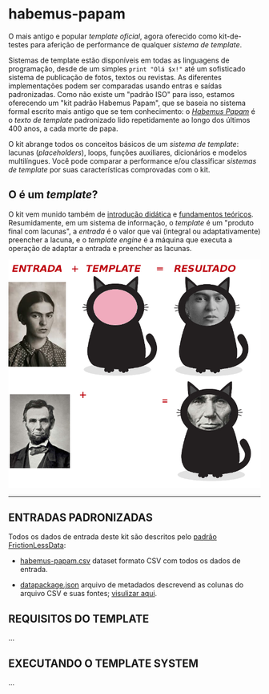 habemus-papam
=============

O mais antigo e popular *template oficial*, agora oferecido como kit-de-testes para aferição de performance de qualquer *sistema de template*.

Sistemas de template estão disponíveis em todas as linguagens de programação, desde de um simples `print "Olá $x!"` até um sofisticado sistema de publicação de fotos, textos ou revistas. As diferentes implementações podem ser comparadas usando entras e saídas padronizadas. Como não existe um "padrão ISO" para isso, estamos oferecendo um "kit padrão Habemus Papam", que se baseia no sistema formal escrito mais antigo que se tem conhecimento: o [*Habemus Papam*](https://pt.wikipedia.org/wiki/Habemus_Papam) é o *texto de template* padronizado lido repetidamente ao longo dos últimos 400 anos, a cada morte de papa.


O kit abrange todos os conceitos básicos de um *sistema de template*: lacunas (*placeholders*), loops, funções auxiliares, dicionários e modelos multilíngues. Você pode comparar a performance e/ou classificar *sistemas de template* por suas características comprovadas com o kit.

## O é um *template*? 

O kit vem munido também de [introdução didática](docs/intro.md) e [fundamentos teóricos](docs/fundamentos.md). Resumidamente, em um sistema de informação, o *template* é um "produto final com lacunas", a *entrada* é o valor que vai (integral ou adaptativamente) preencher a lacuna, e o *template engine* é a máquina que executa a operação de adaptar a entrada e preencher as lacunas. 

![](assets/tplFrame-cat-famosos.jpg)

------


## ENTRADAS PADRONIZADAS

Todos os dados de entrada deste kit são descritos pelo [padrão FrictionLessData](https://frictionlessdata.io/specs/tabular-data-package/#specification):

  * [habemus-papam.csv](./data/habemus-papam.csv) dataset formato CSV com todos os dados de entrada. 

  * [datapackage.json](./datapackage.json) arquivo de metadados descrevend as colunas do arquivo CSV e suas fontes; [visulizar aqui](https://data.okfn.org/tools/view?url=https%3A%2F%2Fraw.githubusercontent.com%2Fspecialisterne-br%2Fhabemus-papam%2Fmaster%2Fdatapackage.json).

## REQUISITOS DO TEMPLATE
...

## EXECUTANDO O TEMPLATE SYSTEM

...
